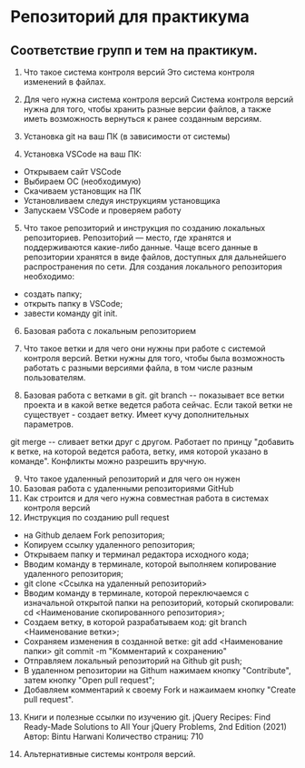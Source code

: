 # Репозиторий для практикума
## Соответствие групп и тем на практикум.

1. Что такое система контроля версий
Это система контроля изменений в файлах.

2. Для чего нужна система контроля версий
Система контроля версий нужна для того, чтобы хранить разные версии файлов, а также иметь возможность вернуться к ранее созданным версиям.

3. Установка git на ваш ПК (в зависимости от системы)


4. Установка VSCode на ваш ПК:
- Открываем сайт VSCode 
- Выбираем ОС (необходимую)
- Скачиваем установщик на ПК
- Установливаем следуя инструкциям установщика
- Запускаем VSCode и проверяем работу

5. Что такое репозиторий и инструкция по созданию локальных репозиториев.
Репозито́рий — место, где хранятся и поддерживаются какие-либо данные. Чаще всего данные в репозитории хранятся в виде файлов, доступных для дальнейшего распространения по сети.
Для создания локального репозитория необходимо:
- создать папку;
- открыть папку в VSCode;
- завести команду git init.

6. Базовая работа с локальным репозиторием
7. Что такое ветки и для чего они нужны при работе с системой контроля версий.
Ветки нужны для того, чтобы была возможность работать с разными версиями файла, в том числе разным пользователям. 

8. Базовая работа с ветками в git.
git branch -- показывает все ветки проекта и в какой ветке ведется работа сейчас. Если такой ветки не существует - создает ветку. Имеет кучу дополнительных параметров.

git merge -- сливает ветки друг с другом. Работает по принцу "добавить к ветке, на которой ведется работа, ветку, имя которой указано в команде". Конфликты можно разрешить вручную.

9. Что такое удаленный репозиторий и для чего он нужен
10. Базовая работа с удаленными репозиториями GitHub
11. Как строится и для чего нужна совместная работа в системах контроля версий
12. Инструкция по созданию pull request
- на Github делаем Fork репозитория;
- Копируем ссылку удаленного репозитория;
- Открываем папку и терминал редактора исходного кода;
- Вводим команду в терминале, которой выполняем копирование удаленного репозитория;
- git clone <Ссылка на удаленный репозиторий>
- Вводим команду в терминале, которой переключаемся с изначальной открытой папки на репозиторий, который скопировали:
cd <Наименование скопированного репозитория>;
- Создаем ветку, в которой разрабатываем код:
git branch <Наименование ветки>;
- Сохраняем изменения в созданной ветке:
git add <Наименование папки>
git commit -m "Комментарий к сохранению"
- Отправляем локальный репозиторий на Github
git push;
- В удаленном репозитории на Githum нажимаем кнопку "Contribute", затем кнопку "Open pull request";
- Добавляем комментарий к своему Fork и нажаимаем кнопку "Create pull request".
13. Книги и полезные ссылки по изучению git.
jQuery Recipes: Find Ready-Made Solutions to All Your jQuery Problems, 2nd Edition (2021)
Автор: Bintu Harwani
Количество страниц: 710

14. Альтернативные системы контроля версий.
